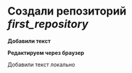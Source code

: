 ﻿# Создали репозиторий *first_repository*

__Добавили текст__

**Редактируем через браузер**

Добавили текст локально